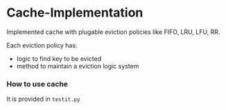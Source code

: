 # Cache-Implementation
Implemented cache with plugable eviction policies like FIFO, LRU, LFU, RR.

Each eviction policy has:
* logic to find key to be evicted
* method to maintain a eviction logic system

### How to use cache
It is provided in `testit.py`
